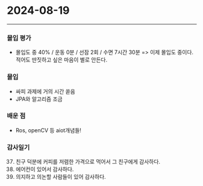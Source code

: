 # 2024-08-19

---

### 몰입 평가
- 몰입도 중 40% / 운동  0분 / 선잠 2회 / 수면 7시간 30분
 => 이제 몰입도 중이다. 적어도 딴짓하고 싶은 마음이 별로 안든다.

### 몰입
- 싸피 과제에 거의 시간 쏟음
- JPA와 알고리즘 조금



### 배운 점
- Ros, openCV 등 aiot개념들!

### 감사일기
37. 친구 덕분에 커피를 저렴한 가격으로 먹어서 그 친구에게 감사하다.
38. 에어컨이 있어서 감사하다.
39. 의지하고 의논할 사람들이 있어 감사하다.



  
